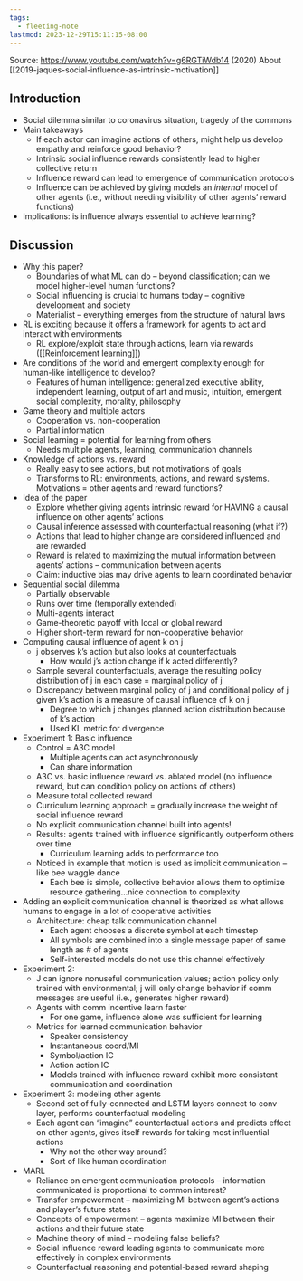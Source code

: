 ```yaml
---
tags:
  - fleeting-note
lastmod: 2023-12-29T15:11:15-08:00
---
```

Source: https://www.youtube.com/watch?v=g6RGTiWdb14 (2020)
About [[2019-jaques-social-influence-as-intrinsic-motivation]]

## Introduction

- Social dilemma similar to coronavirus situation, tragedy of the commons
- Main takeaways
	- If each actor can imagine actions of others, might help us develop empathy and reinforce good behavior?
	- Intrinsic social influence rewards consistently lead to higher collective return
	- Influence reward can lead to emergence of communication protocols
	- Influence can be achieved by giving models an *internal* model of other agents (i.e., without needing visibility of other agents’ reward functions)
- Implications: is influence always essential to achieve learning?

## Discussion

- Why this paper?
	- Boundaries of what ML can do – beyond classification; can we model higher-level human functions?
	- Social influencing is crucial to humans today – cognitive development and society
	- Materialist – everything emerges from the structure of natural laws
- RL is exciting because it offers a framework for agents to act and interact with environments
	- RL explore/exploit state through actions, learn via rewards ([[Reinforcement learning]])
- Are conditions of the world and emergent complexity enough for human-like intelligence to develop?
	- Features of human intelligence: generalized executive ability, independent learning, output of art and music, intuition, emergent social complexity, morality, philosophy
- Game theory and multiple actors
	- Cooperation vs. non-cooperation
	- Partial information 
- Social learning = potential for learning from others
	- Needs multiple agents, learning, communication channels
- Knowledge of actions vs. reward
	- Really easy to see actions, but not motivations of goals
	- Transforms to RL: environments, actions, and reward systems. Motivations = other agents and reward functions?
- Idea of the paper
	- Explore whether giving agents intrinsic reward for HAVING a causal influence on other agents’ actions
	- Causal inference assessed with counterfactual reasoning (what if?)
	- Actions that lead to higher change are considered influenced and are rewarded
	- Reward is related to maximizing the mutual information between agents’ actions – communication between agents
	- Claim: inductive bias may drive agents to learn coordinated behavior
- Sequential social dilemma
	- Partially observable
	- Runs over time (temporally extended)
	- Multi-agents interact
	- Game-theoretic payoff with local or global reward
	- Higher short-term reward for non-cooperative behavior
- Computing causal influence of agent k on j
	- j observes k’s action but also looks at counterfactuals
		- How would j’s action change if k acted differently?
	- Sample several counterfactuals, average the resulting policy distribution of j in each case = marginal policy of j
	- Discrepancy between marginal policy of j and conditional policy of j given k’s action is a measure of causal influence of k on j
		- Degree to which j changes planned action distribution because of k’s action
		- Used KL metric for divergence
- Experiment 1: Basic influence
	- Control = A3C model
		- Multiple agents can act asynchronously
		- Can share information
	- A3C vs. basic influence reward vs. ablated model (no influence reward, but can condition policy on actions of others)
	- Measure total collected reward
	- Curriculum learning approach = gradually increase the weight of social influence reward
	- No explicit communication channel built into agents!
	- Results: agents trained with influence significantly outperform others over time
		- Curriculum learning adds to performance too
	- Noticed in example that motion is used as implicit communication – like bee waggle dance
		- Each bee is simple, collective behavior allows them to optimize resource gathering…nice connection to complexity
- Adding an explicit communication channel is theorized as what allows humans to engage in a lot of cooperative activities
	- Architecture: cheap talk communication channel
		- Each agent chooses a discrete symbol at each timestep
		- All symbols are combined into a single message paper of same length as # of agents
		- Self-interested models do not use this channel effectively
- Experiment 2: 
	- J can ignore nonuseful communication values; action policy only trained with environmental; j will only change behavior if comm messages are useful (i.e., generates higher reward)
	- Agents with comm incentive learn faster
		- For one game, influence alone was sufficient for learning
	- Metrics for learned communication behavior
		- Speaker consistency
		- Instantaneous coord/MI
		- Symbol/action IC
		- Action action IC
		- Models trained with influence reward exhibit more consistent communication and coordination
- Experiment 3: modeling other agents
	- Second set of fully-connected and LSTM layers connect to conv layer, performs counterfactual modeling
	- Each agent can “imagine” counterfactual actions and predicts effect on other agents, gives itself rewards for taking most influential actions
		- Why not the other way around?
		- Sort of like human coordination
- MARL
	- Reliance on emergent communication protocols – information communicated is proportional to common interest?
	- Transfer empowerment – maximizing MI between agent’s actions and player’s future states
	- Concepts of empowerment – agents maximize MI between their actions and their future state
	- Machine theory of mind – modeling false beliefs?
	- Social influence reward leading agents to communicate more effectively in complex environments
	- Counterfactual reasoning and potential-based reward shaping
